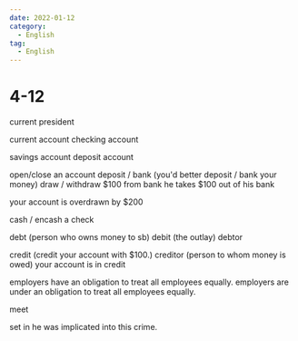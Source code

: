 ```yaml
---
date: 2022-01-12
category:
  - English
tag:
  - English
---
```


# 4-12

current president

current account
checking account

savings account 
deposit account

open/close an account
deposit / bank (you'd better deposit / bank your money)
draw / withdraw $100 from bank
he takes $100 out of his bank 

your account is overdrawn by $200

cash / encash a check

debt    (person who owns money to sb)
debit (the outlay)
debtor 

credit (credit your account with $100.)
creditor (person to whom money is owed)
your account is in credit

employers have an obligation to treat all employees equally.
employers are under an obligation to treat all employees equally.


meet 

set in 
he was implicated into this crime.
